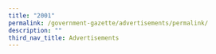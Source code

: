 ```yaml
---
title: "2001"
permalink: /government-gazette/advertisements/permalink/
description: ""
third_nav_title: Advertisements
---
```

